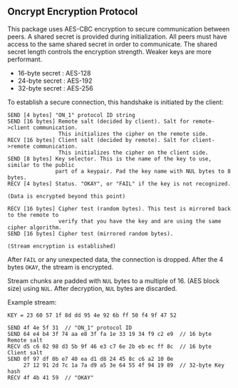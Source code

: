 ## Oncrypt Encryption Protocol

This package uses AES-CBC encryption to secure communication between peers. A shared
secret is provided during initialization. All peers must have access to the same shared
secret in order to communicate. The shared secret length controls the encryption strength.
Weaker keys are more performant.

- 16-byte secret : AES-128
- 24-byte secret : AES-192
- 32-byte secret : AES-256

To establish a secure connection, this handshake is initiated by the client:

```plaintext
SEND [4 bytes] "ON_1" protocol ID string
SEND [16 bytes] Remote salt (decided by client). Salt for remote->client communication.
                This initializes the cipher on the remote side.
RECV [16 bytes] Client salt (decided by remote). Salt for client->remote communication.
                This initializes the cipher on the client side.
SEND [8 bytes] Key selector. This is the name of the key to use, similar to the public
               part of a keypair. Pad the key name with NUL bytes to 8 bytes.
RECV [4 bytes] Status. "OKAY", or "FAIL" if the key is not recognized.

(Data is encrypted beyond this point)

RECV [16 bytes] Cipher test (random bytes). This test is mirrored back to the remote to
                verify that you have the key and are using the same cipher algorithm.
SEND [16 bytes] Cipher test (mirrored random bytes).

(Stream encryption is established)
```

After `FAIL` or any unexpected data, the connection is dropped. After the 4 bytes `OKAY`,
the stream is encrypted.

Stream chunks are padded with `NUL` bytes to a multiple of 16. (AES block size) using
`NUL`. After decryption, `NUL` bytes are discarded.

Example stream:

```plaintext
KEY = 23 60 57 1f 8d dd 95 4e 92 6b ff 50 f4 9f 47 52

SEND 4f 4e 5f 31  // "ON_1" protocol ID
SEND 64 e4 b4 3f 74 aa e8 3f fa 1e 33 19 34 f9 c2 e9  // 16 byte Remote salt
RECV d5 c6 82 98 d3 5b 9f 46 e3 c7 6e 2b eb ec ff 8c  // 16 byte Client salt
SEND 0f 97 df 0b e7 40 ea d1 d8 24 45 8c c6 a2 10 0e 
     27 12 91 2d 7c 1a 7a d9 a5 3e 64 55 4f 94 19 89  // 32-byte Key hash
RECV 4f 4b 41 59  // "OKAY"

```